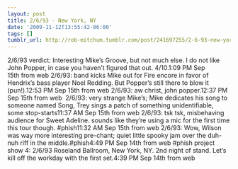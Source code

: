 ```yaml
---
layout: post
title: 2/6/93 - New York, NY
date: '2009-11-12T13:55:42-06:00'
tags: []
tumblr_url: http://rob-mitchum.tumblr.com/post/241697255/2-6-93-new-york-ny
---
```

2/6/93 verdict: Interesting Mike’s Groove, but not much else. I do not like John Popper, in case you haven’t figured that out. 4/10.1:09 PM Sep 15th from web 
2/6/93: band kicks Mike out for Fire encore in favor of Hendrix’s bass player Noel Redding. But Popper’s still there to blow it (pun!).12:53 PM Sep 15th from web 
2/6/93: aw christ, john popper.12:37 PM Sep 15th from web  
2/6/93: very strange Mike’s; Mike dedicates his song to someone named Song, Trey sings a patch of something unidentifiable, some stop-starts11:37 AM Sep 15th from web 
2/6/93: tsk tsk, misbehaving audience for Sweet Adeline. sounds like they’re using a mic for the first time this tour though. #phish11:32 AM Sep 15th from web 
2/6/93: Wow, Wilson was way more interesting pre-chant; quiet little spooky jam over the duh-nuh riff in the middle.#phish4:49 PM Sep 14th from web
#phish project show 4: 2/6/93 Roseland Ballroom, New York, NY. 2nd night of stand. Let’s kill off the workday with the first set.4:39 PM Sep 14th from web
